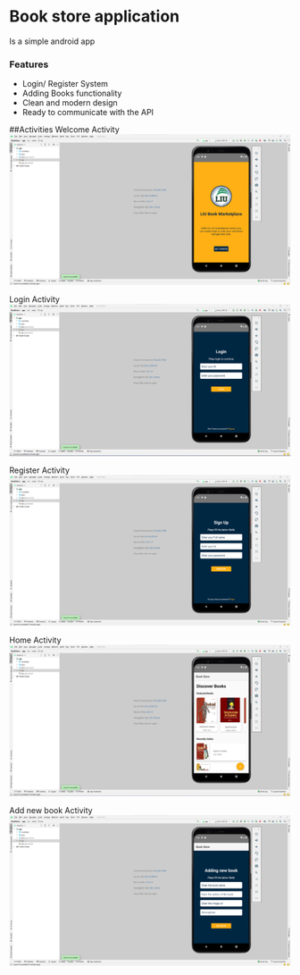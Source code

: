 # Book store application 
Is a simple android app


### Features

- Login/ Register System
- Adding Books functionality 
- Clean and modern design
- Ready to communicate with the API

##Activities
Welcome Activity
![](https://github.com/mhmmdkhoulani/Book-Store-android-project/blob/main/images/main.png)

Login Activity
![](https://github.com/mhmmdkhoulani/Book-Store-android-project/blob/main/images/login.png)

Register Activity
![](https://github.com/mhmmdkhoulani/Book-Store-android-project/blob/main/images/register.png)

Home Activity
![](https://github.com/mhmmdkhoulani/Book-Store-android-project/blob/main/images/Home.png)

Add new book Activity
![](https://github.com/mhmmdkhoulani/Book-Store-android-project/blob/main/images/add.png)

